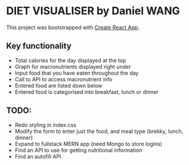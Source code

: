 # DIET VISUALISER by Daniel WANG

This project was bootstrapped with [Create React App](https://github.com/facebook/create-react-app).

## Key functionality

- Total calories for the day displayed at the top
- Graph for macronutrients displayed right under
- Input food that you have eaten throughout the day
- Call to API to access macronutrient info 
- Entered food are listed down below
- Entered food is categorised into breakfast, lunch or dinner

## TODO:
- Redo styling in index.css
- Modify the form to enter just the food, and meal type (brekky, lunch, dinner)
- Expand to fullstack MERN app (need Mongo to store logins)
- Find an API to use for getting nutritional information
- Find an autofill API